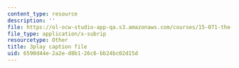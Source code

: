 ```yaml
---
content_type: resource
description: ''
file: https://ol-ocw-studio-app-qa.s3.amazonaws.com/courses/15-071-the-analytics-edge-spring-2017/6590d44e2a2ed8b126c6bb24bc02d15d_9lMOz_7bIGU.srt
file_type: application/x-subrip
resourcetype: Other
title: 3play caption file
uid: 6590d44e-2a2e-d8b1-26c6-bb24bc02d15d
---
```

